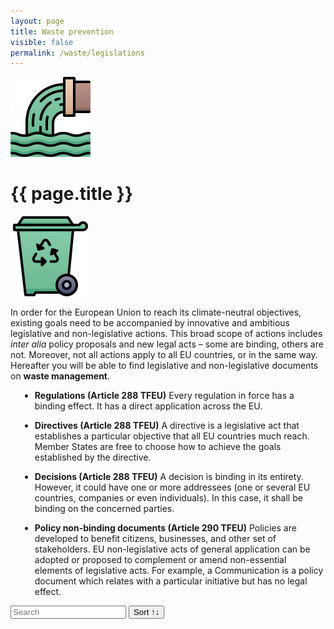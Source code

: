 ```yaml
---
layout: page
title: Waste prevention
visible: false
permalink: /waste/legislations
---
```


<script src="//cdnjs.cloudflare.com/ajax/libs/list.js/1.5.0/list.min.js"></script>

<div>
	<div class="centered-title" onclick="location.href='/waste'" style="cursor: pointer;">
		<img src="/assets/icons/DrawKit-Ecology/Color/Waste.svg">
		<h1>{{ page.title }}</h1>
		<img src="/assets/icons/DrawKit-Ecology/Color/Trash.svg">
	</div>
	<div class="flex-container">
		<p>
			In order for the European Union to reach its climate-neutral objectives, existing goals need to be
			accompanied by innovative and ambitious legislative and non-legislative actions. This broad scope of actions
			includes <i>inter alia</i> policy proposals and new legal acts – some are binding, others are not. Moreover,
			not all actions apply to all EU countries, or in the same way. Hereafter you will be able to find
			legislative and non-legislative documents on <b>waste management</b>.
		</p>
		<ul style="margin-left: 15px">
			<li>
				<p><b>Regulations (Article 288 TFEU)</b>
					Every regulation in force has a binding effect. It has a direct application across the EU.
				</p>
			</li>
			<li>
				<p><b>Directives (Article 288 TFEU)</b>
					A directive is a legislative act that establishes a particular objective that all EU countries much
					reach. Member States are free to choose how to achieve the goals established by the directive.
				</p>
			</li>
			<li>
				<p><b>Decisions (Article 288 TFEU)</b>
					A decision is binding in its entirety. However, it could have one or more addressees (one or several
					EU
					countries, companies or even individuals). In this case, it shall be binding on the concerned
					parties.
				</p>
			</li>
			<li>
				<p><b>Policy non-binding documents (Article 290 TFEU)</b>
					Policies are developed to benefit citizens, businesses, and other set of stakeholders. EU
					non-legislative acts of general application can be adopted or proposed to complement or amend
					non-essential elements of legislative acts. For example, a Communication is a policy document which
					relates with a particular initiative but has no legal effect.
				</p>
			</li>
		</ul>
		<div id="search-list">
			<div class="searchbox">
				<input class="search" placeholder="Search" />
				<button class="sort" data-sort="name">Sort ↑↓</button>
			</div>
			<ul class="list"></ul>
			<ul class="pagination"></ul>
		</div>
	</div>

</div>


<script>
	var options = {
		valueNames: ["name", "tags", { name: "link", attr: "href" }],
		item: '<li><a class="link"><h3 class="name"></h3><p class="tags"></p></li>',
		page: 12,
		pagination: true
	};

	var values = [
		{
			name: "Communication from the Commission to the European Parliament, the European Council, the Council, the European Economic and Social Committeee and the Committee of the Regions. The European Green Deal. COM/2019/640 final",
			tags: ["European Green Deal", "climate change", "natural capital", "green economy"],
			link: "https://eur-lex.europa.eu/legal-content/EN/TXT/?uri=CELEX:52019DC0640"
		}, {
			name: "Regulation (EC) No 2150/2002 of the European Parliament and of the Council of 25 November 2002",
			tags: ["waste", "statistics", "recovery", "disposal", "data collection"],
			link: "https://eur-lex.europa.eu/legal-content/en/ALL/?uri=CELEX:32002R2150"
		}, {
			name: "Commission Regulation (EU) No 849/2010 of 27 September 2010 amending Regulation (EC) No 2150/2002 of the European Parliament and of the Council on waste statistics",
			tags: ["waste", "statistics", "recovery", "disposal", "data collection"],
			link: "https://eur-lex.europa.eu/legal-content/EN/TXT/?uri=celex:32010R0849"
		}, {
			name: "Directive 2008/98/EC of the European Parliament and of the Council of 19 November 2008 on waste and repealing certain Directives",
			tags: ["waste", "recycling", "public health", "pollution", "environmental protection"],
			link: "https://eur-lex.europa.eu/legal-content/EN/TXT/?uri=CELEX:02008L0098-20180705"
		}, {
			name: "Regulation (EC) No 1013/2006 of the European Parliament and of the Council of 14 June 2006 on shipments of waste",
			tags: ["intra-EU trade", "hazardous waste", "export of waste", "environmental protection", "administrative formalities", "waste management"],
			link: "https://eur-lex.europa.eu/legal-content/EN/TXT/?uri=CELEX:32006R1013"
		}, {
			name: "Commission Decision (EU) No 2014/955/EU of 18 December 2014 amending Decision 2000/532/EC on the list of waste pursuant to Directive 2008/98/EC of the European Parliament and of the Council",
			tags: ["classification", "dangerous substance", "waste management", "technical specification", "hazardous waste"],
			link: "https://eur-lex.europa.eu/legal-content/EN/TXT/?uri=CELEX:32014D0955"
		}, {
			name: "Commission Regulation (EU) No 1357/2014 of 18 December 2014 replacing Annex III to Directive 2008/98/EC of the European Parliament and of the Council on waste and repealing certain Directives",
			tags: ["hazardous waste", "chemical product", "classification", "dangerous substance"],
			link: "https://eur-lex.europa.eu/legal-content/EN/TXT/?uri=CELEX:32014R1357"
		}, {
			name: "Waste Prevention - Handbook: Guidelines on waste prevention programmes",
			tags: ["waste prevention", "guidance", "strategies", "initiatives", "setting priorities"],
			link: "https://ec.europa.eu/environment/waste/prevention/pdf/Waste%20prevention%20guidelines.pdf"
		}, {
			name: "Communication from the Commission to the European Parliament, the Council, the European Economic and Social Committee and the Committee of the Regions. A new Circular Economy Action Plan for a cleaner and more competitive Europe. COM/2020/98 final",
			tags: ["circular economy", "sustainable products", "production", "packaging", "plastics", "food", "water", "nutrients", "waste prevention", "innovation"],
			link: "https://eur-lex.europa.eu/legal-content/EN/TXT/?qid=1583933814386&uri=COM:2020:98:FIN"
		}, {
			name: "European Parliament and Council Directive 94/62/EC of 20 December 1994 on packaging and packaging waste",
			tags: ["waste recycling", "packaging", "pollution", "prevention", "environmental protection", "heavy metal", "waste prevention"],
			link: "https://eur-lex.europa.eu/legal-content/EN/TXT/?uri=CELEX:01994L0062-20180704"
		}, {
			name: "Council Directive of 12 June 1986 on the protection of the environment, and in particular of the soil, when sewage sludge is used in agriculture (86/278/EEC)",
			tags: ["approximation of laws", "environmental protection", "soil conditioning", "pollution", "agriculture", "soil protection", "sewage sludge"],
			link: "https://eur-lex.europa.eu/eli/dir/1986/278/2018-07-04"
		}, {
			name: "Communication from the Commission to the European Parliament, the Council, the European Economic and Social Committee and the Committee of the Regions. A European Strategy for Plastics in a Circular Economy",
			tags: ["plastic", "packaging", "circular economy", "strategy", "environmental protection", "waste generation"],
			link: "https://eur-lex.europa.eu/legal-content/EN/TXT/?qid=1516265440535&uri=COM:2018:28:FIN"
		}, {
			name: "Commission notice on technical guidance on the classification of waste (2018/C 124/01)",
			tags: ["technical guidance", "classification", "waste", "hazardous waste", "non-hazardous waste"],
			link: "https://eur-lex.europa.eu/legal-content/EN/TXT/?uri=uriserv:OJ.C_.2018.124.01.0001.01.ENG&toc=OJ:C:2018:124:TOC"
		}, {
			name: "Commission Notice - EU guidelines on food donation (2017/C 361/01)",
			tags: ["food redistribution", "surplus food", "charity", "food safety", "food donation", "agricultural products"],
			link: "https://eur-lex.europa.eu/legal-content/EN/TXT/?uri=uriserv:OJ.C_.2017.361.01.0001.01.ENG&toc=OJ:C:2017:361:TOC"
		}
	];

	var userList = new List('search-list', options, values);
</script>